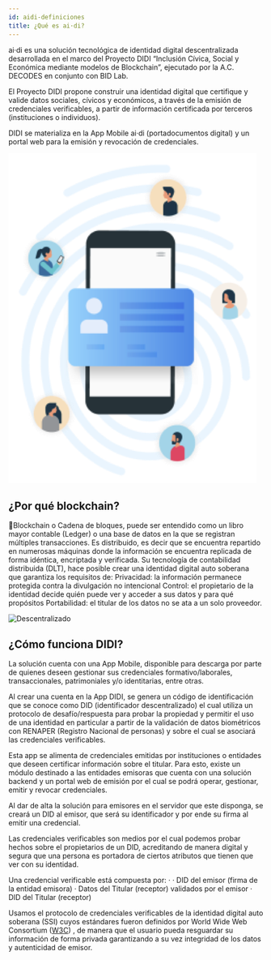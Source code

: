 ```yaml
---
id: aidi-definiciones
title: ¿Qué es ai·di?
---
```


ai·di es una solución tecnológica de identidad digital descentralizada desarrollada en el marco del Proyecto DIDI “Inclusión Cívica, Social y Económica mediante modelos de Blockchain”, ejecutado por la A.C. DECODES en conjunto con BID Lab.

El Proyecto DIDI propone construir una identidad digital que certifique y valide datos sociales, cívicos y económicos, a través de la emisión de credenciales verificables, a partir de información certificada por terceros (instituciones o individuos). 

DIDI se materializa en la App Mobile ai·di (portadocumentos digital) y un portal web para la emisión y revocación de credenciales.

![Credenciales](./images/credenciales.png)

## ¿Por qué blockchain?
Blockchain o Cadena de bloques, puede ser entendido como un libro mayor contable (Ledger) o una base de datos en la que se registran múltiples transacciones. Es distribuido, es decir que se encuentra repartido en numerosas máquinas donde la información se encuentra replicada de forma idéntica, encriptada y verificada. Su tecnología de contabilidad distribuida (DLT), hace posible crear una identidad digital auto soberana que garantiza los requisitos de:
Privacidad: la información permanece protegida contra la divulgación no intencional
Control: el propietario de la identidad decide quién puede ver y acceder a sus datos y para qué propósitos
Portabilidad: el titular de los datos no se ata a un solo proveedor.

![Descentralizado](./images/descentralizar.png)

## ¿Cómo funciona DIDI?
La solución cuenta con una App Mobile, disponible para descarga por parte de quienes deseen gestionar sus credenciales formativo/laborales, transaccionales, patrimoniales y/o identitarias, entre otras.

Al crear una cuenta en la App DIDI, se genera un código de identificación que se conoce como DID (identificador descentralizado) el cual utiliza un protocolo de desafío/respuesta para probar la propiedad y permitir el uso de una identidad en particular a partir de la validación de datos biométricos con RENAPER (Registro Nacional de personas) y sobre el cual se asociará las credenciales verificables. 

Esta app se alimenta de credenciales emitidas por instituciones o entidades que deseen certificar información sobre el titular. Para esto, existe un módulo destinado a las entidades emisoras que cuenta con una solución backend y un portal web de emisión por el cual se podrá operar, gestionar, emitir y revocar credenciales.

Al dar de alta la solución para emisores en el servidor que este disponga,  se creará un DID al emisor, que será su identificador y por ende su firma al emitir una credencial.

Las credenciales verificables son medios por el cual podemos probar hechos sobre el propietarios de un DID, acreditando de manera digital y segura que una persona es portadora de ciertos atributos que tienen que ver con su identidad.

Una credencial verificable está compuesta por:
·	· DID del emisor (firma de la entidad emisora)
	· Datos del Titular (receptor) validados por el emisor
	· DID del Titular (receptor)

Usamos el protocolo de credenciales verificables de la identidad digital auto soberana (SSI) cuyos estándares fueron definidos por World Wide Web Consortium ([W3C](https://w3c.github.io/vc-data-model/)) , de manera que el usuario pueda resguardar su información de forma privada garantizando a su vez integridad de los datos y autenticidad de emisor.